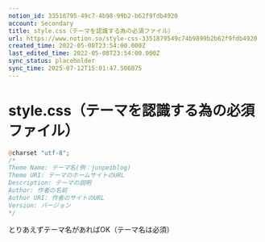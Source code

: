 ```yaml
---
notion_id: 33518795-49c7-4b98-99b2-b62f9fdb4920
account: Secondary
title: style.css（テーマを認識する為の必須ファイル）
url: https://www.notion.so/style-css-3351879549c74b9899b2b62f9fdb4920
created_time: 2022-05-08T23:54:00.000Z
last_edited_time: 2022-05-08T23:54:00.000Z
sync_status: placeholder
sync_time: 2025-07-12T15:01:47.506075
---
```

# style.css（テーマを認識する為の必須ファイル）

```php
@charset "utf-8";
/*
Theme Name: テーマ名(例：junpeiblog)
Theme URI: テーマのホームサイトのURL
Description: テーマの説明
Author: 作者の名前
Author URI: 作者のサイトのURL
Version: バージョン
*/
```
とりあえずテーマ名があればOK（テーマ名は必須）